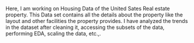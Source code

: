 Here, I am working on Housing Data of the United Sates Real estate property. 
This Data set contains all the details about the property like the layout and other facilities the property provides.
I have analyzed the trends in the dataset after cleaning it, accessing the subsets of the data, performing EDA, scaling the data, etc.,.
